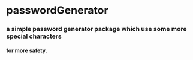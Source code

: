 # passwordGenerator

### a simple password generator package which use some more special characters
#### for more safety.
